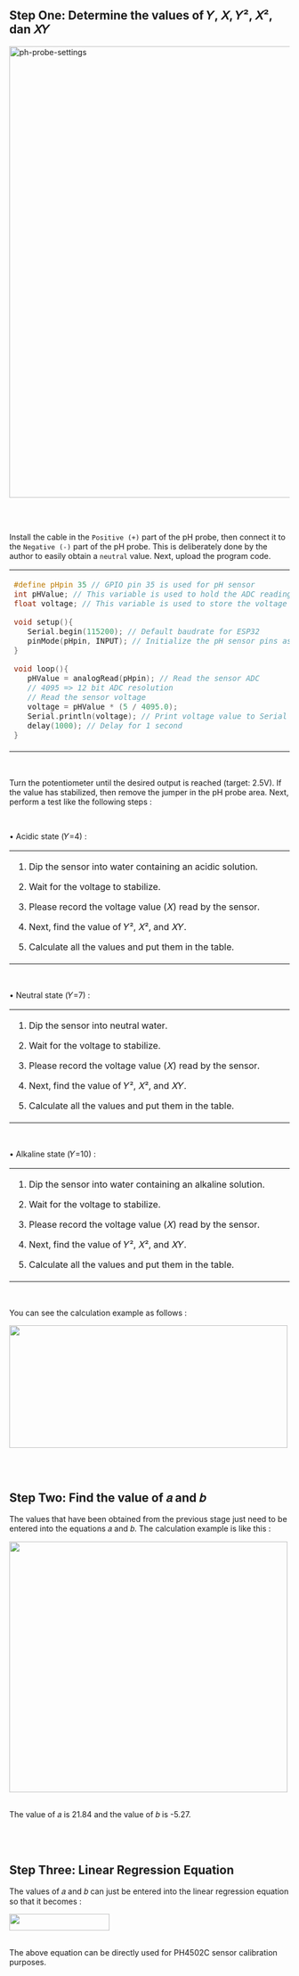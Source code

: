 ## Step One: Determine the values of 𝑌, 𝑋, 𝑌², 𝑋², dan 𝑋𝑌

<img width="810" src="https://github.com/devancakra/Aquaponic-pH-Control-Monitoring-with-Type-2-Fuzzy-Method-Based-on-IoT-Bot/assets/54527592/07ecfdf2-beb2-4dc1-aa96-96e1d7c8f168" alt="ph-probe-settings">

<br><br>

Install the cable in the ``` Positive (+) ``` part of the pH probe, then connect it to the ``` Negative (-) ``` part of the pH probe. This is deliberately done by the author to easily obtain a ``` neutral ``` value. Next, upload the program code.

<table><tr><td width="810">
   
```ino
#define pHpin 35 // GPIO pin 35 is used for pH sensor
int pHValue; // This variable is used to hold the ADC reading value from the sensor
float voltage; // This variable is used to store the voltage reading value from the sensor

void setup(){
   Serial.begin(115200); // Default baudrate for ESP32
   pinMode(pHpin, INPUT); // Initialize the pH sensor pins as input
}

void loop(){
   pHValue = analogRead(pHpin); // Read the sensor ADC
   // 4095 => 12 bit ADC resolution
   // Read the sensor voltage
   voltage = pHValue * (5 / 4095.0); 
   Serial.println(voltage); // Print voltage value to Serial Monitor
   delay(1000); // Delay for 1 second
}
```

</td></tr></table><br>

Turn the potentiometer until the desired output is reached (target: 2.5V). If the value has stabilized, then remove the jumper in the pH probe area. Next, perform a test like the following steps :

<br>

• Acidic state (𝑌=4) :

<table><tr><td width="810">
   
   1. Dip the sensor into water containing an acidic solution.
      
   2. Wait for the voltage to stabilize.
      
   3. Please record the voltage value (𝑋) read by the sensor.
      
   4. Next, find the value of 𝑌², 𝑋², and 𝑋𝑌.
      
   5. Calculate all the values and put them in the table.
   
</td></tr></table><br>

• Neutral state (𝑌=7) :

<table><tr><td width="810">
   
   1. Dip the sensor into neutral water.
      
   2. Wait for the voltage to stabilize.
      
   3. Please record the voltage value (𝑋) read by the sensor.
      
   4. Next, find the value of 𝑌², 𝑋², and 𝑋𝑌.
      
   5. Calculate all the values and put them in the table.
   
</td></tr></table><br>

• Alkaline state (𝑌=10) :

<table><tr><td width="810">
   
   1. Dip the sensor into water containing an alkaline solution.
      
   2. Wait for the voltage to stabilize.
      
   3. Please record the voltage value (𝑋) read by the sensor.
      
   4. Next, find the value of 𝑌², 𝑋², and 𝑋𝑌.
      
   5. Calculate all the values and put them in the table.
   
</td></tr></table><br>

You can see the calculation example as follows :

<img height="220" width="500" src="https://github.com/devancakra/Aquaponic-pH-Control-Monitoring-with-Type-2-Fuzzy-Method-Based-on-IoT-Bot/assets/54527592/544cb844-59eb-4ea0-81c3-f5daa0ee3bcf">

<br><br>

## Step Two: Find the value of 𝑎 and 𝑏

The values that have been obtained from the previous stage just need to be entered into the equations 𝑎 and 𝑏. The calculation example is like this :

<img height="450" width="500" src="https://github.com/devancakra/Aquaponic-pH-Control-Monitoring-with-Type-2-Fuzzy-Method-Based-on-IoT-Bot/assets/54527592/d2545e57-3307-439e-a362-93e71ffb4097"><br><br>

The value of 𝑎 is 21.84 and the value of 𝑏 is -5.27.

<br><br>

## Step Three: Linear Regression Equation

The values of 𝑎 and 𝑏 can just be entered into the linear regression equation so that it becomes :

<img height="30" width="180" src="https://github.com/devancakra/Aquaponic-pH-Control-Monitoring-with-Type-2-Fuzzy-Method-Based-on-IoT-Bot/assets/54527592/b1ebdeee-7ca4-4dfc-8edd-258a9266d31e"><br><br>

The above equation can be directly used for PH4502C sensor calibration purposes.
